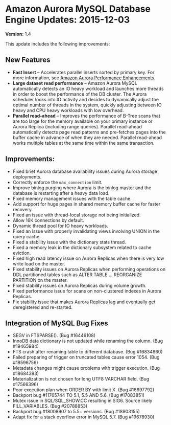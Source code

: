 # Amazon Aurora MySQL Database Engine Updates: 2015\-12\-03<a name="AuroraMySQL.Updates.20151203"></a>

**Version:** 1\.4

This update includes the following improvements:

## New Features<a name="AuroraMySQL.Updates.20151203.New"></a>
+ **Fast Insert** – Accelerates parallel inserts sorted by primary key\. For more information, see [Amazon Aurora Performance Enhancements](Aurora.Overview.md#Aurora.Overview.Performance)\.
+ **Large dataset read performance** – Amazon Aurora MySQL automatically detects an IO heavy workload and launches more threads in order to boost the performance of the DB cluster\. The Aurora scheduler looks into IO activity and decides to dynamically adjust the optimal number of threads in the system, quickly adjusting between IO heavy and CPU heavy workloads with low overhead\.
+ **Parallel read\-ahead** – Improves the performance of B\-Tree scans that are too large for the memory available on your primary instance or Aurora Replica \(including range queries\)\. Parallel read\-ahead automatically detects page read patterns and pre\-fetches pages into the buffer cache in advance of when they are needed\. Parallel read\-ahead works multiple tables at the same time within the same transaction\.

## Improvements:<a name="AuroraMySQL.Updates.20151203.Improvements"></a>
+ Fixed brief Aurora database availability issues during Aurora storage deployments\. 
+ Correctly enforce the `max_connection` limit\.
+ Improve binlog purging where Aurora is the binlog master and the database is restarting after a heavy data load\. 
+ Fixed memory management issues with the table cache\. 
+ Add support for huge pages in shared memory buffer cache for faster recovery\. 
+ Fixed an issue with thread\-local storage not being initialized\. 
+ Allow 16K connections by default\. 
+ Dynamic thread pool for IO heavy workloads\. 
+ Fixed an issue with properly invalidating views involving UNION in the query cache\. 
+ Fixed a stability issue with the dictionary stats thread\. 
+ Fixed a memory leak in the dictionary subsystem related to cache eviction\. 
+ Fixed high read latency issue on Aurora Replicas when there is very low write load on the master\. 
+ Fixed stability issues on Aurora Replicas when performing operations on DDL partitioned tables such as ALTER TABLE \.\.\. REORGANIZE PARTITION on the master\. 
+ Fixed stability issues on Aurora Replicas during volume growth\. 
+ Fixed performance issue for scans on non\-clustered indexes in Aurora Replicas\. 
+ Fix stability issue that makes Aurora Replicas lag and eventually get deregistered and re\-started\. 

## Integration of MySQL Bug Fixes<a name="AuroraMySQL.Updates.20151203.BugFixes"></a>
+ SEGV in FTSPARSE\(\)\. \(Bug \#16446108\)
+ InnoDB data dictionary is not updated while renaming the column\. \(Bug \#19465984\)
+ FTS crash after renaming table to different database\. \(Bug \#16834860\)
+ Failed preparing of trigger on truncated tables cause error 1054\. \(Bug \#18596756\)
+ Metadata changes might cause problems with trigger execution\. \(Bug \#18684393\)
+ Materialization is not chosen for long UTF8 VARCHAR field\. \(Bug \#17566396\)
+ Poor execution plan when ORDER BY with limit X\. \(Bug \#16697792\)
+ Backport bug \#11765744 TO 5\.1, 5\.5 AND 5\.6\. \(Bug \#17083851\)
+ Mutex issue in SQL/SQL\_SHOW\.CC resulting in SIG6\. Source likely FILL\_VARIABLES\. \(Bug \#20788853\)
+ Backport bug \#18008907 to 5\.5\+ versions\. \(Bug \#18903155\)
+ Adapt fix for a stack overflow error in MySQL 5\.7\. \(Bug \#19678930\)